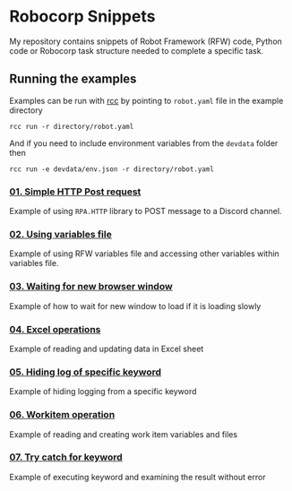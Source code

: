 # Robocorp Snippets

My repository contains snippets of Robot Framework (RFW) code, Python code or Robocorp task structure needed to complete a specific task.

## Running the examples

Examples can be run with [rcc](https://github.com/robocorp/rcc) by pointing to `robot.yaml` file in the example directory

```console
rcc run -r directory/robot.yaml
```

And if you need to include environment variables from the `devdata` folder then

```console
rcc run -e devdata/env.json -r directory/robot.yaml
```

### [01. Simple HTTP Post request](./01.Simple_HTTP_Post_Request/example.robot)

Example of using `RPA.HTTP` library to POST message to a Discord channel.

### [02. Using variables file](./02.Using_Variables_File)

Example of using RFW variables file and accessing other variables within variables file.

### [03. Waiting for new browser window](./03.Waiting_For_New_Browser_Window)

Example of how to wait for new window to load if it is loading slowly

### [04. Excel operations](./04.Excel_Operations)

Example of reading and updating data in Excel sheet

### [05. Hiding log of specific keyword](./05.Hiding_Logging)

Example of hiding logging from a specific keyword

### [06. Workitem operation](./06.Workitem_Operations)

Example of reading and creating work item variables and files

### [07. Try catch for keyword](./07.Try_Catch_For_Keyword)

Example of executing keyword and examining the result without error
